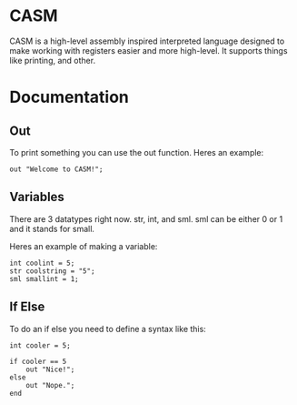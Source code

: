 # CASM
CASM is a high-level assembly inspired interpreted language designed to make working with registers easier and more high-level. It supports things like printing, and other.

# Documentation
## Out
To print something you can use the out function. Heres an example:

```
out "Welcome to CASM!";
```

## Variables
There are 3 datatypes right now. str, int, and sml. sml can be either 0 or 1 and it stands for small.

Heres an example of making a variable:

```
int coolint = 5;
str coolstring = "5";
sml smallint = 1;
```

## If Else
To do an if else you need to define a syntax like this:

```
int cooler = 5;

if cooler == 5
    out "Nice!";
else
    out "Nope.";
end
```
